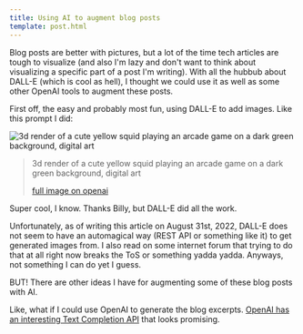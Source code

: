 ```yaml
---
title: Using AI to augment blog posts
template: post.html
---
```

Blog posts are better with pictures, but a lot of the time tech articles are tough to visualize
(and also I'm lazy and don't want to think about visualizing a specific part of a post I'm writing). With all the
hubbub about DALL-E (which is cool as hell), I thought we could use it as well as some other OpenAI tools to
augment these posts.

First off, the easy and probably most fun, using DALL-E to add images. Like this prompt I did:

![3d render of a cute yellow squid playing an arcade game on a dark green background, digital art](/images/articles/dalle_squid.png)
> 3d render of a cute yellow squid playing an arcade game on a dark green background, digital art
>
> [full image on openai](https://labs.openai.com/s/OfkbO0pmBsLtfVtrIlYGMnfs)

Super cool, I know. Thanks Billy, but DALL-E did all the work.

Unfortunately, as of writing this article on August 31st, 2022, DALL-E does not seem to have
an automagical way (REST API or something like it) to get generated images from. I also read on some internet forum
that trying to do that at all right now breaks the ToS or something yadda yadda. Anyways, not something I can do yet I
guess.

BUT! There are other ideas I have for augmenting some of these blog posts with AI.

Like, what if I could use OpenAI to generate the blog
excerpts. [OpenAI has an interesting Text Completion API](https://beta.openai.com/docs/guides/completion) that looks
promising.